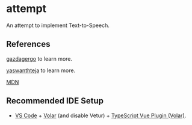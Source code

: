# attempt

An attempt to implement Text-to-Speech.

## References

[gazdagergo](https://github.com/gazdagergo/text-to-speech) to learn more.


[yaswanthteja](https://dev.to/yaswanthteja/text-to-speech-converter-in-html-css-javascript-3eme) to learn more.


[MDN](https://mdn.github.io/dom-examples/web-speech-api/speak-easy-synthesis/)


## Recommended IDE Setup

- [VS Code](https://code.visualstudio.com/) + [Volar](https://marketplace.visualstudio.com/items?itemName=Vue.volar) (and disable Vetur) + [TypeScript Vue Plugin (Volar)](https://marketplace.visualstudio.com/items?itemName=Vue.vscode-typescript-vue-plugin).
